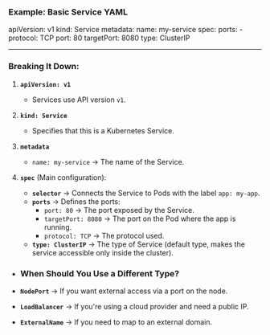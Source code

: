 
### **Example: Basic Service YAML**

apiVersion: v1
kind: Service
metadata:
  name: my-service
spec:
  ports:
    - protocol: TCP
      port: 80
      targetPort: 8080
  type: ClusterIP

---

### **Breaking It Down:**

1. **`apiVersion: v1`**
    
    - Services use API version `v1`.
2. **`kind: Service`**
    
    - Specifies that this is a Kubernetes Service.
3. **`metadata`**
    
    - `name: my-service` → The name of the Service.
4. **`spec`** (Main configuration):
    
    - **`selector`** → Connects the Service to Pods with the label `app: my-app`.
    - **`ports`** → Defines the ports:
        - `port: 80` → The port exposed by the Service.
        - `targetPort: 8080` → The port on the Pod where the app is running.
        - `protocol: TCP` → The protocol used.
    - **`type: ClusterIP`** → The type of Service (default type, makes the service accessible only inside the cluster).


- ### **When Should You Use a Different Type?**

- **`NodePort`** → If you want external access via a port on the node.
- **`LoadBalancer`** → If you're using a cloud provider and need a public IP.
- **`ExternalName`** → If you need to map to an external domain.
